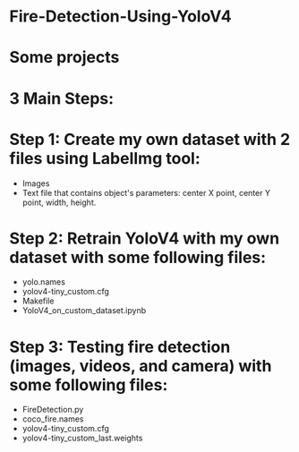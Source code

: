 # Fire-Detection-Using-YoloV4
# Some projects
# 3 Main Steps:
# Step 1: Create my own dataset with 2 files using LabelImg tool: 
- Images
- Text file that contains object's parameters: center X point, center Y point, width, height.
# Step 2: Retrain YoloV4 with my own dataset with some following files:
- yolo.names
- yolov4-tiny_custom.cfg
- Makefile
- YoloV4_on_custom_dataset.ipynb
# Step 3: Testing fire detection (images, videos, and camera) with some following files:
- FireDetection.py
- coco_fire.names
- yolov4-tiny_custom.cfg
- yolov4-tiny_custom_last.weights
